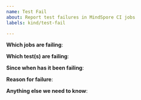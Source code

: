 ```yaml
---
name: Test Fail
about: Report test failures in MindSpore CI jobs
labels: kind/test-fail

---
```


<!-- Please only use this template for submitting reports about failing tests in MindSpore CI jobs -->

**Which jobs are failing**:

**Which test(s) are failing**:

**Since when has it been failing**:

**Reason for failure**:

**Anything else we need to know**:

